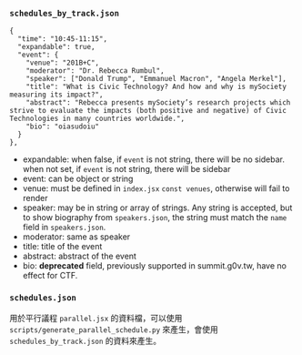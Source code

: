 ### `schedules_by_track.json`

```
{
  "time": "10:45-11:15",
  "expandable": true,
  "event": {
    "venue": "201B+C",
    "moderator": "Dr. Rebecca Rumbul",
    "speaker": ["Donald Trump", "Emmanuel Macron", "Angela Merkel"],
    "title": "What is Civic Technology? And how and why is mySociety measuring its impact?",
    "abstract": "Rebecca presents mySociety’s research projects which strive to evaluate the impacts (both positive and negative) of Civic Technologies in many countries worldwide.",
    "bio": "oiasudoiu"
  }
},
```

- expandable: when false, if `event` is not string, there will be no sidebar. when not set, if `event` is not string, there will be sidebar
- event: can be object or string
- venue: must be defined in `index.jsx` `const venues`, otherwise will fail to render
- speaker: may be in string or array of strings. Any string is accepted, but to show biography from `speakers.json`, the string must match the `name` field in `speakers.json`.
- moderator: same as speaker
- title: title of the event
- abstract: abstract of the event
- bio: **deprecated** field, previously supported in summit.g0v.tw, have no effect for CTF.

### `schedules.json`

用於平行議程 `parallel.jsx` 的資料檔，可以使用 `scripts/generate_parallel_schedule.py` 來產生，會使用 `schedules_by_track.json` 的資料來產生。
